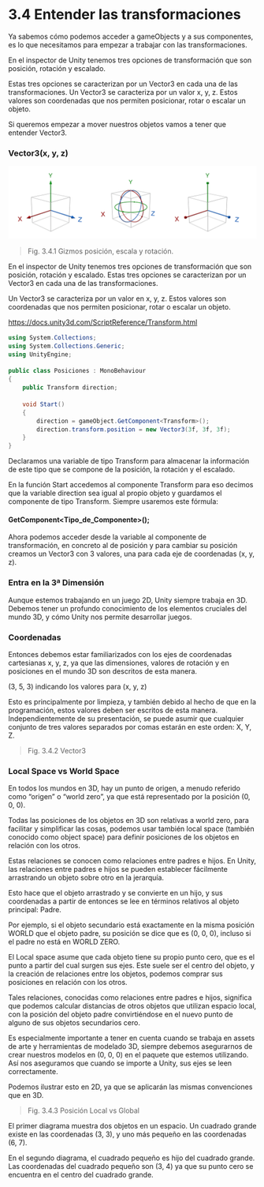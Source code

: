 # 3.4 Entender las transformaciones

Ya sabemos cómo podemos acceder a gameObjects y a sus componentes, es lo que necesitamos para empezar a trabajar con las transformaciones.

En el inspector de Unity tenemos tres opciones de transformación que son posición, rotación y escalado.

Estas tres opciones se caracterizan por un Vector3 en cada una de las transformaciones. Un Vector3 se caracteriza por un valor x, y, z. Estos valores son coordenadas que nos permiten posicionar, rotar o escalar un objeto.

Si queremos empezar a mover nuestros objetos vamos a tener que entender Vector3.

### Vector3(x, y, z)
![Fig. 3.4.1 Gizmos posición, escala y rotación](https://github.com/jstleon/programacion-videojuegos/blob/main/03%20C%23%20con%20Unity/3.4%20Entender%20las%20transformaciones/img/3.4.1_gizmo_posicion_escala_rotacion.png)
> Fig. 3.4.1 Gizmos posición, escala y rotación.

En el inspector de Unity tenemos tres opciones de transformación que son posición, rotación y escalado. Estas tres opciones se caracterizan por un Vector3 en cada una de las transformaciones.

Un Vector3 se caracteriza por un valor en x, y, z. Estos valores son coordenadas que nos permiten posicionar, rotar o escalar un objeto.

https://docs.unity3d.com/ScriptReference/Transform.html

````C#
using System.Collections;
using System.Collections.Generic;
using UnityEngine;

public class Posiciones : MonoBehaviour
{
    public Transform direction;

    void Start()
    {
        direction = gameObject.GetComponent<Transform>();
        direction.transform.position = new Vector3(3f, 3f, 3f);
    }
}

````

Declaramos una variable de tipo Transform para almacenar la información de este tipo que se compone de la posición, la rotación y el escalado.

En la función Start accedemos al componente Transform para eso decimos que la variable direction sea igual al propio objeto y guardamos el componente de tipo Transform. Siempre usaremos este fórmula:

#### GetComponent<Tipo_de_Componente>();

Ahora podemos acceder desde la variable al componente de transformación, en concreto al de posición y para cambiar su posición creamos un Vector3 con 3 valores, una para cada eje de coordenadas (x, y, z).

### Entra en la 3ª Dimensión
Aunque estemos trabajando en un juego 2D, Unity siempre trabaja en 3D. Debemos tener un profundo conocimiento de los elementos cruciales del mundo 3D, y cómo Unity nos permite desarrollar juegos.

### Coordenadas
Entonces debemos estar familiarizados con los ejes de coordenadas cartesianas x, y, z, ya que las dimensiones, valores de rotación y en posiciones en el mundo 3D son descritos de esta manera.

(3, 5, 3) indicando los valores para (x, y, z)

Esto es principalmente por limpieza, y también debido al hecho de que en la programación, estos valores deben ser escritos de esta manera. Independientemente de su presentación, se puede asumir que cualquier conjunto de tres valores separados por comas estarán en este orden: X, Y, Z.

> Fig. 3.4.2 Vector3


### Local Space vs World Space
En todos los mundos en 3D, hay un punto de origen, a menudo referido como “origen” o “world zero”, ya que está representado por la posición (0, 0, 0).

Todas las posiciones de los objetos en 3D son relativas a world zero, para facilitar y simplificar las cosas, podemos usar también local space (también conocido como object space) para definir posiciones de los objetos en relación con los otros.

Estas relaciones se conocen como relaciones entre padres e hijos. En Unity, las relaciones entre padres e hijos se pueden establecer fácilmente arrastrando un objeto sobre otro en la jerarquía.

Esto hace que el objeto arrastrado y se convierte en un hijo, y sus coordenadas a partir de entonces se lee en términos relativos al objeto principal: Padre.

Por ejemplo, si el objeto secundario está exactamente en la misma posición WORLD que el objeto padre, su posición se dice que es (0, 0, 0), incluso si el padre no está en WORLD ZERO.

El Local space asume que cada objeto tiene su propio punto cero, que es el punto a partir del cual surgen sus ejes. Este suele ser el centro del objeto, y la creación de relaciones entre los objetos, podemos comprar sus posiciones en relación con los otros.

Tales relaciones, conocidas como relaciones entre padres e hijos, significa que podemos calcular distancias de otros objetos que utilizan espacio local, con la posición del objeto padre convirtiéndose en el nuevo punto de alguno de sus objetos secundarios cero.

Es especialmente importante a tener en cuenta cuando se trabaja en assets de arte y herramientas de modelado 3D, siempre debemos asegurarnos de crear nuestros modelos en (0, 0, 0) en el paquete que estemos utilizando. Así nos aseguramos que cuando se importe a Unity, sus ejes se leen correctamente. 

Podemos ilustrar esto en 2D, ya que se aplicarán las mismas convenciones que en 3D.

> Fig. 3.4.3 Posición Local vs Global

El primer diagrama muestra dos objetos en un espacio. Un cuadrado grande existe en las coordenadas (3, 3), y uno más pequeño en las coordenadas (6, 7).

En el segundo diagrama, el cuadrado pequeño es hijo del cuadrado grande. Las coordenadas del cuadrado pequeño son (3, 4) ya que su punto cero se encuentra en el centro del cuadrado grande.

